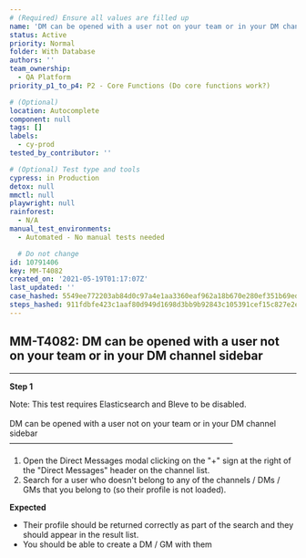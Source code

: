 ```yaml
---
# (Required) Ensure all values are filled up
name: 'DM can be opened with a user not on your team or in your DM channel sidebar'
status: Active
priority: Normal
folder: With Database
authors: ''
team_ownership:
  - QA Platform
priority_p1_to_p4: P2 - Core Functions (Do core functions work?)

# (Optional)
location: Autocomplete
component: null
tags: []
labels:
  - cy-prod
tested_by_contributor: ''

# (Optional) Test type and tools
cypress: in Production
detox: null
mmctl: null
playwright: null
rainforest:
  - N/A
manual_test_environments:
  - Automated - No manual tests needed

  # Do not change
id: 10791406
key: MM-T4082
created_on: '2021-05-19T01:17:07Z'
last_updated: ''
case_hashed: 5549ee772203ab84d0c97a4e1aa3360eaf962a18b670e280ef351b69edf47fa52c2ed6e732b896d88706bcaad7a970bb
steps_hashed: 911fdbfe423c1aaf80d949d1698d3bb9b92843c105391cef15c827e2e6ed8c52452bb8ff4fbd98778c2ab77bdc296b8b
---
```


<!-- (Auto-generated) Based on frontmatter's "key" and "name" -->

## MM-T4082: DM can be opened with a user not on your team or in your DM channel sidebar

---

**Step 1**

Note: This test requires Elasticsearch and Bleve to be disabled.\
\
DM can be opened with a user not on your team or in your DM channel sidebar\
————————————————————————————

1. Open the Direct Messages modal clicking on the "+" sign at the right of the "Direct Messages" header on the channel list.
2. Search for a user who doesn't belong to any of the channels / DMs / GMs that you belong to (so their profile is not loaded).

**Expected**

- Their profile should be returned correctly as part of the search and they should appear in the result list.
- You should be able to create a DM / GM with them
